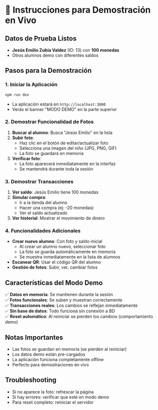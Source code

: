 # 🎯 Instrucciones para Demostración en Vivo

## Datos de Prueba Listos
- **Jesús Emilio Zubía Valdez** (ID: 13) con **100 monedas**
- Otros alumnos demo con diferentes saldos

## Pasos para la Demostración

### 1. Iniciar la Aplicación
```bash
npm run dev
```
- La aplicación estará en `http://localhost:3000`
- Verás el banner "MODO DEMO" en la parte superior

### 2. Demostrar Funcionalidad de Fotos
1. **Buscar al alumno**: Busca "Jesús Emilio" en la lista
2. **Subir foto**: 
   - Haz clic en el botón de editar/actualizar foto
   - Selecciona una imagen del niño (JPG, PNG, GIF)
   - La foto se guardará en memoria
3. **Verificar foto**: 
   - La foto aparecerá inmediatamente en la interfaz
   - Se mantendrá durante toda la sesión

### 3. Demostrar Transacciones
1. **Ver saldo**: Jesús Emilio tiene 100 monedas
2. **Simular compra**: 
   - Ir a la tienda del alumno
   - Hacer una compra (ej: -20 monedas)
   - Ver el saldo actualizado
3. **Ver historial**: Mostrar el movimiento de dinero

### 4. Funcionalidades Adicionales
- **Crear nuevo alumno**: Con foto y saldo inicial
  - Al crear un alumno nuevo, seleccionar foto
  - La foto se guarda automáticamente en memoria
  - Se muestra inmediatamente en la lista de alumnos
- **Escanear QR**: Usar el código QR del alumno
- **Gestión de fotos**: Subir, ver, cambiar fotos

## Características del Modo Demo
✅ **Datos en memoria**: Se mantienen durante la sesión  
✅ **Fotos funcionales**: Se suben y muestran correctamente  
✅ **Transacciones reales**: Los cambios se reflejan inmediatamente  
✅ **Sin base de datos**: Todo funciona sin conexión a BD  
✅ **Reset automático**: Al reiniciar se pierden los cambios (comportamiento demo)

## Notas Importantes
- Las fotos se guardan en memoria (se pierden al reiniciar)
- Los datos demo están pre-cargados
- La aplicación funciona completamente offline
- Perfecto para demostraciones en vivo

## Troubleshooting
- Si no aparece la foto: refrescar la página
- Si hay errores: verificar que esté en modo demo
- Para reset completo: reiniciar el servidor
